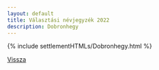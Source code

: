 ```yaml
---
layout: default
title: Választási névjegyzék 2022
description: Dobronhegy
---
```


{% include settlementHTMLs/Dobronhegy.html %}

[Vissza](./)